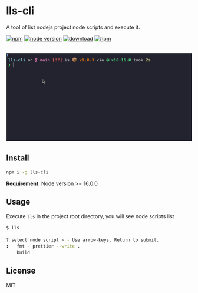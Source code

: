 # lls-cli

A tool of list nodejs project node scripts and execute it.

[![npm](https://flat.badgen.net/npm/v/lls-cli)](https://www.npmjs.com/package/lls-cli)
[![node version](https://flat.badgen.net/npm/node/lls-cli)](https://github.com/kingzez/lls-cli)
[![download](https://flat.badgen.net/npm/dt/lls-cli)](https://github.com/kingzez/lls-cli)
[![npm](https://flat.badgen.net/npm/license/lls-cli)](https://github.com/kingzez/lls-cli)

<p align="center">
	<br>
	<img src="lls-cli.gif" width="700">
	<br>
</p>

## Install

```bash
npm i -g lls-cli
```

**Requirement**: Node version >= 16.0.0

## Usage

Execute `lls` in the project root directory, you will see node scripts list

```bash
$ lls

? select node script › - Use arrow-keys. Return to submit.
❯   fmt - prettier --write .
    build
```

## License

MIT
